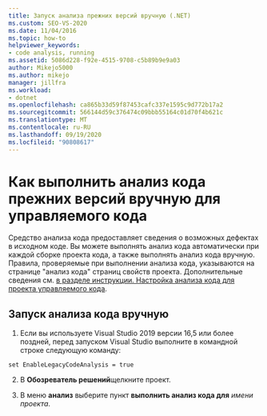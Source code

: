 ```yaml
---
title: Запуск анализа прежних версий вручную (.NET)
ms.custom: SEO-VS-2020
ms.date: 11/04/2016
ms.topic: how-to
helpviewer_keywords:
- code analysis, running
ms.assetid: 5086d228-f92e-4515-9708-c5b89b9e9a03
author: Mikejo5000
ms.author: mikejo
manager: jillfra
ms.workload:
- dotnet
ms.openlocfilehash: ca865b33d59f87453cafc337e1595c9d772b17a2
ms.sourcegitcommit: 566144d59c376474c09bbb55164c01d70f4b621c
ms.translationtype: MT
ms.contentlocale: ru-RU
ms.lasthandoff: 09/19/2020
ms.locfileid: "90808617"
---
```

# <a name="how-to-run-legacy-code-analysis-manually-for-managed-code"></a>Как выполнить анализ кода прежних версий вручную для управляемого кода

Средство анализа кода предоставляет сведения о возможных дефектах в исходном коде. Вы можете выполнять анализ кода автоматически при каждой сборке проекта кода, а также выполнять анализ кода вручную. Правила, проверяемые при выполнении анализа кода, указываются на странице "анализ кода" страниц свойств проекта. Дополнительные сведения см. [в разделе инструкции. Настройка анализа кода для проекта управляемого кода](../code-quality/how-to-configure-code-analysis-for-a-managed-code-project.md).

## <a name="to-run-code-analysis-manually"></a>Запуск анализа кода вручную

1. Если вы используете Visual Studio 2019 версии 16,5 или более поздней, перед запуском Visual Studio выполните в командной строке следующую команду:

```
set EnableLegacyCodeAnalysis = true
```

2. В **Обозреватель решений**щелкните проект.

3. В меню **анализ** выберите пункт **выполнить анализ кода для** *имени проекта*.
